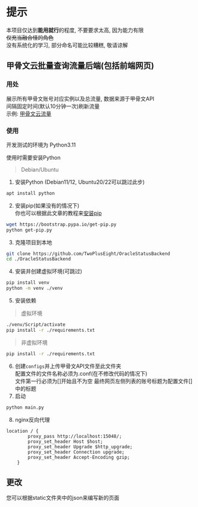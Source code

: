 # 提示
本项目仅达到**能用就行**的程度, 不要要求太高, 因为能力有限  
~~仅充当融合怪的角色~~  
没有系统化的学习, 部分命名可能比较糟糕, 敬请谅解
## 甲骨文云批量查询流量后端(包括前端网页)
### 用处
展示所有甲骨文账号对应实例以及总流量, 数据来源于甲骨文API  
间隔固定时间(默认10分钟一次)刷新流量  
示例: [甲骨文云流量](https://oracle-cloud.twopluseight.net/)
### 使用
开发测试的环境为 Python3.11

使用时需要安装Python  
>Debian/Ubuntu  
1. 安装Python (Debian11/12, Ubuntu20/22可以跳过此步)
```bash
apt install python
```
2. 安装pip(如果没有的情况下)  
你也可以根据此文章的教程来[安装pip](https://pip.pypa.io/en/stable/installation/#supported-methods)
```bash
wget https://bootstrap.pypa.io/get-pip.py
python get-pip.py
```
3. 克隆项目到本地
```bash
git clone https://github.com/TwoPlusEight/OracleStatusBackend
cd ./OracleStatusBackend
```
4. 安装并创建虚拟环境(可跳过)
```bash
pip install venv
python -m venv ./venv
```
5. 安装依赖
> 虚拟环境
```bash
./venv/Script/activate
pip install -r ./requirements.txt
```
> 非虚拟环境
```bash
pip install -r ./requirements.txt
```
6. 创建`configs`并上传甲骨文API文件至此文件夹  
配置文件的文件名称必须为.conf(在不修改代码的情况下)  
文件第一行必须为[]开始且不为空
最终网页左侧列表的账号标题为配置文件[]中的标题
7. 启动
```bash
python main.py
```
8. nginx反向代理
```
location / {
        proxy_pass http://localhost:15048/;
        proxy_set_header Host $host;
        proxy_set_header Upgrade $http_upgrade;
        proxy_set_header Connection upgrade;
        proxy_set_header Accept-Encoding gzip;
    }
```

## 更改
您可以根据static文件夹中的json来编写新的页面
